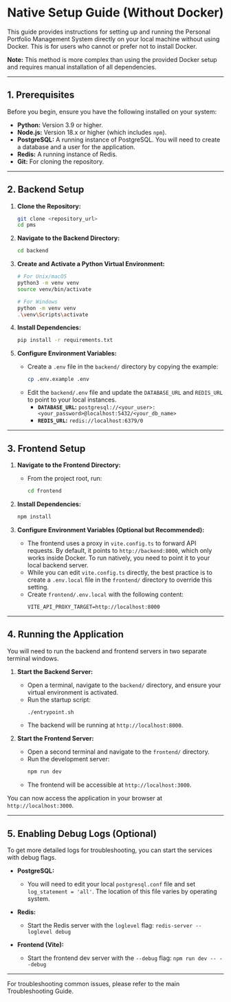 # Native Setup Guide (Without Docker)

This guide provides instructions for setting up and running the Personal Portfolio Management System directly on your local machine without using Docker. This is for users who cannot or prefer not to install Docker.

**Note:** This method is more complex than using the provided Docker setup and requires manual installation of all dependencies.

---

## 1. Prerequisites

Before you begin, ensure you have the following installed on your system:

*   **Python:** Version 3.9 or higher.
*   **Node.js:** Version 18.x or higher (which includes `npm`).
*   **PostgreSQL:** A running instance of PostgreSQL. You will need to create a database and a user for the application.
*   **Redis:** A running instance of Redis.
*   **Git:** For cloning the repository.

---

## 2. Backend Setup

1.  **Clone the Repository:**
    ```bash
    git clone <repository_url>
    cd pms
    ```

2.  **Navigate to the Backend Directory:**
    ```bash
    cd backend
    ```

3.  **Create and Activate a Python Virtual Environment:**
    ```bash
    # For Unix/macOS
    python3 -m venv venv
    source venv/bin/activate

    # For Windows
    python -m venv venv
    .\venv\Scripts\activate
    ```

4.  **Install Dependencies:**
    ```bash
    pip install -r requirements.txt
    ```

5.  **Configure Environment Variables:**
    *   Create a `.env` file in the `backend/` directory by copying the example:
        ```bash
        cp .env.example .env
        ```
    *   Edit the `backend/.env` file and update the `DATABASE_URL` and `REDIS_URL` to point to your local instances.
        *   **`DATABASE_URL`:** `postgresql://<your_user>:<your_password>@localhost:5432/<your_db_name>`
        *   **`REDIS_URL`:** `redis://localhost:6379/0`

---

## 3. Frontend Setup

1.  **Navigate to the Frontend Directory:**
    *   From the project root, run:
        ```bash
        cd frontend
        ```

2.  **Install Dependencies:**
    ```bash
    npm install
    ```

3.  **Configure Environment Variables (Optional but Recommended):**
    *   The frontend uses a proxy in `vite.config.ts` to forward API requests. By default, it points to `http://backend:8000`, which only works inside Docker. To run natively, you need to point it to your local backend server.
    *   While you can edit `vite.config.ts` directly, the best practice is to create a `.env.local` file in the `frontend/` directory to override this setting.
    *   Create `frontend/.env.local` with the following content:
        ```
        VITE_API_PROXY_TARGET=http://localhost:8000
        ```

---

## 4. Running the Application

You will need to run the backend and frontend servers in two separate terminal windows.

1.  **Start the Backend Server:**
    *   Open a terminal, navigate to the `backend/` directory, and ensure your virtual environment is activated.
    *   Run the startup script:
        ```bash
        ./entrypoint.sh
        ```
    *   The backend will be running at `http://localhost:8000`.

2.  **Start the Frontend Server:**
    *   Open a second terminal and navigate to the `frontend/` directory.
    *   Run the development server:
        ```bash
        npm run dev
        ```
    *   The frontend will be accessible at `http://localhost:3000`.

You can now access the application in your browser at `http://localhost:3000`.

---

## 5. Enabling Debug Logs (Optional)

To get more detailed logs for troubleshooting, you can start the services with debug flags.

*   **PostgreSQL:**
    *   You will need to edit your local `postgresql.conf` file and set `log_statement = 'all'`. The location of this file varies by operating system.

*   **Redis:**
    *   Start the Redis server with the `loglevel` flag: `redis-server --loglevel debug`

*   **Frontend (Vite):**
    *   Start the frontend dev server with the `--debug` flag: `npm run dev -- --debug`

---

For troubleshooting common issues, please refer to the main Troubleshooting Guide.